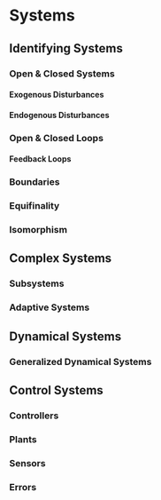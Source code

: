 # Systems
## Identifying Systems
### Open & Closed Systems
#### Exogenous Disturbances
#### Endogenous Disturbances
### Open & Closed Loops
#### Feedback Loops
### Boundaries
### Equifinality
### Isomorphism
## Complex Systems
### Subsystems
### Adaptive Systems
## Dynamical Systems
### Generalized Dynamical Systems
## Control Systems
### Controllers
### Plants
### Sensors
### Errors